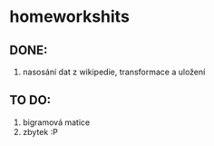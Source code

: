 # homeworkshits

## DONE:

1) nasosání dat z wikipedie, transformace a uložení

## TO DO:

1) bigramová matice
2) zbytek :P
